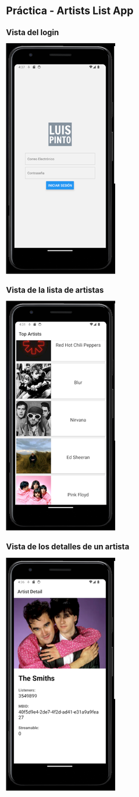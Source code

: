# Práctica - Artists List App

## Vista del login

<img src="img/01.png" alt="Visto del login" width="300">

## Vista de la lista de artistas

<img src="img/02.png" alt="Alerta" width="300">

## Vista de los detalles de un artista

<img src="img/03.png" alt="Cambio de Estado con el Switch" width="300">
